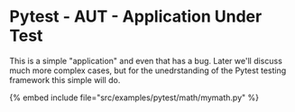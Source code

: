 # Pytest - AUT - Application Under Test

This is a simple "application" and even that has a bug. Later we'll discuss much more complex cases, but for the unedrstanding
of the Pytest testing framework this simple will do.

{% embed include file="src/examples/pytest/math/mymath.py" %}


